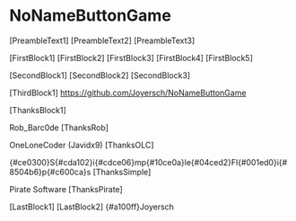# NoNameButtonGame

[PreambleText1]
[PreambleText2]
[PreambleText3]



[FirstBlock1]
[FirstBlock2]
[FirstBlock3]
[FirstBlock4]
[FirstBlock5]



[SecondBlock1]
[SecondBlock2]
[SecondBlock3]



[ThirdBlock1]
https://github.com/Joyersch/NoNameButtonGame

[ThanksBlock1]

Rob_Barc0de
[ThanksRob]

OneLoneCoder (Javidx9)
[ThanksOLC]

{#ce0300}S{#cda102}i{#cdce06}mp{#10ce0a}le{#04ced2}Fl{#001ed0}i{#8504b6}p{#c600ca}s
[ThanksSimple]

Pirate Software
[ThanksPirate]

[LastBlock1]
[LastBlock2]
{#a100ff}Joyersch




